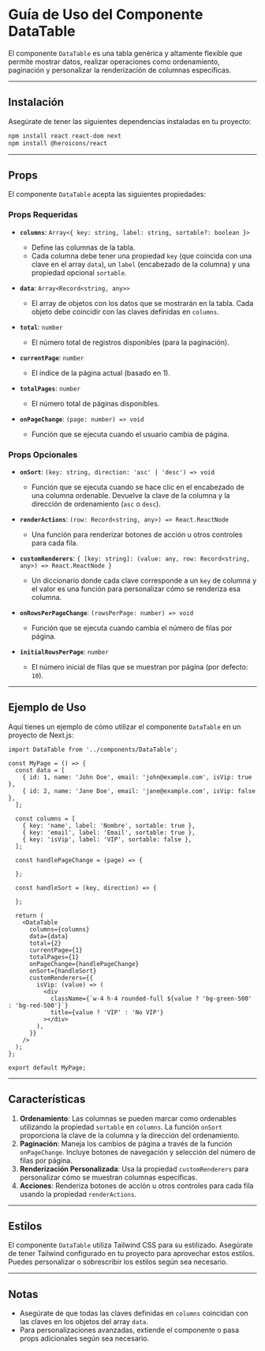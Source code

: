 # **Guía de Uso del Componente DataTable**

El componente `DataTable` es una tabla genérica y altamente flexible que permite mostrar datos, realizar operaciones como ordenamiento, paginación y personalizar la renderización de columnas específicas.

---

## **Instalación**

Asegúrate de tener las siguientes dependencias instaladas en tu proyecto:

```bash
npm install react react-dom next
npm install @heroicons/react
```

---

## **Props**

El componente `DataTable` acepta las siguientes propiedades:

### **Props Requeridas**

- **`columns`**: `Array<{ key: string, label: string, sortable?: boolean }>`
  - Define las columnas de la tabla.
  - Cada columna debe tener una propiedad `key` (que coincida con una clave en el array `data`), un `label` (encabezado de la columna) y una propiedad opcional `sortable`.

- **`data`**: `Array<Record<string, any>>`
  - El array de objetos con los datos que se mostrarán en la tabla. Cada objeto debe coincidir con las claves definidas en `columns`.

- **`total`**: `number`
  - El número total de registros disponibles (para la paginación).

- **`currentPage`**: `number`
  - El índice de la página actual (basado en 1).

- **`totalPages`**: `number`
  - El número total de páginas disponibles.

- **`onPageChange`**: `(page: number) => void`
  - Función que se ejecuta cuando el usuario cambia de página.

### **Props Opcionales**

- **`onSort`**: `(key: string, direction: 'asc' | 'desc') => void`
  - Función que se ejecuta cuando se hace clic en el encabezado de una columna ordenable. Devuelve la clave de la columna y la dirección de ordenamiento (`asc` o `desc`).

- **`renderActions`**: `(row: Record<string, any>) => React.ReactNode`
  - Una función para renderizar botones de acción u otros controles para cada fila.

- **`customRenderers`**: `{ [key: string]: (value: any, row: Record<string, any>) => React.ReactNode }`
  - Un diccionario donde cada clave corresponde a un `key` de columna y el valor es una función para personalizar cómo se renderiza esa columna.

- **`onRowsPerPageChange`**: `(rowsPerPage: number) => void`
  - Función que se ejecuta cuando cambia el número de filas por página.

- **`initialRowsPerPage`**: `number`
  - El número inicial de filas que se muestran por página (por defecto: `10`).

---

## **Ejemplo de Uso**

Aquí tienes un ejemplo de cómo utilizar el componente `DataTable` en un proyecto de Next.js:

```tsx
import DataTable from '../components/DataTable';

const MyPage = () => {
  const data = [
    { id: 1, name: 'John Doe', email: 'john@example.com', isVip: true },
    { id: 2, name: 'Jane Doe', email: 'jane@example.com', isVip: false },
  ];

  const columns = [
    { key: 'name', label: 'Nombre', sortable: true },
    { key: 'email', label: 'Email', sortable: true },
    { key: 'isVip', label: 'VIP', sortable: false },
  ];

  const handlePageChange = (page) => {
    
  };

  const handleSort = (key, direction) => {
    
  };

  return (
    <DataTable
      columns={columns}
      data={data}
      total={2}
      currentPage={1}
      totalPages={1}
      onPageChange={handlePageChange}
      onSort={handleSort}
      customRenderers={{
        isVip: (value) => (
          <div
            className={`w-4 h-4 rounded-full ${value ? 'bg-green-500' : 'bg-red-500'}`}
            title={value ? 'VIP' : 'No VIP'}
          ></div>
        ),
      }}
    />
  );
};

export default MyPage;
```

---

## **Características**

1. **Ordenamiento**: Las columnas se pueden marcar como ordenables utilizando la propiedad `sortable` en `columns`. La función `onSort` proporciona la clave de la columna y la dirección del ordenamiento.
2. **Paginación**: Maneja los cambios de página a través de la función `onPageChange`. Incluye botones de navegación y selección del número de filas por página.
3. **Renderización Personalizada**: Usa la propiedad `customRenderers` para personalizar cómo se muestran columnas específicas.
4. **Acciones**: Renderiza botones de acción u otros controles para cada fila usando la propiedad `renderActions`.

---

## **Estilos**

El componente `DataTable` utiliza Tailwind CSS para su estilizado. Asegúrate de tener Tailwind configurado en tu proyecto para aprovechar estos estilos. Puedes personalizar o sobrescribir los estilos según sea necesario.

---

## **Notas**

- Asegúrate de que todas las claves definidas en `columns` coincidan con las claves en los objetos del array `data`.
- Para personalizaciones avanzadas, extiende el componente o pasa props adicionales según sea necesario.

